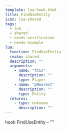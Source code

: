 ```yaml
---
template: lua-hook.html
title: FindUseEntity
icon: lua-shared
tags:
  - lua
  - shared
  - needs-verification
  - needs-example
lua:
  function: FindUseEntity
  realm: shared
  description: ""
  arguments:
    - name: "this"
      description: ""
      type: Player
    - name: "pNearest"
      description: ""
      type: Entity
  returns:
    - type: unknown
      description: ""
---
```


<div class="lua__search__keywords">
hook FindUseEntity &#x2013; ""
</div>
